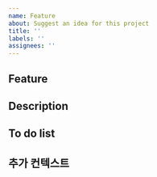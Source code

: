 ```yaml
---
name: Feature
about: Suggest an idea for this project
title: ''
labels: ''
assignees: ''
---
```


## Feature
<!--어떠한 기능을 구현할 것인지 요약하여 서술해주세요-->

## Description
<!--Feature의 내용을 조금 더 상세히 설명해주세요.-->

## To do list
<!--작업 목록을 체크박스 형식으로 작성해주세요.-->

## 추가 컨텍스트
<!--기능 요청에 대한 추가 컨텍스트나 스크린샷 등을 추가해주세요.-->

